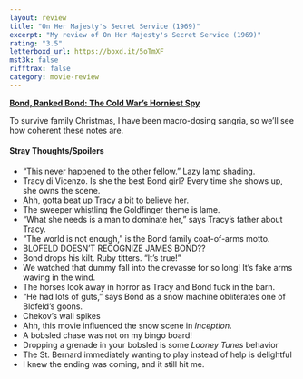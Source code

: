 ```yaml
---
layout: review
title: "On Her Majesty's Secret Service (1969)"
excerpt: "My review of On Her Majesty's Secret Service (1969)"
rating: "3.5"
letterboxd_url: https://boxd.it/5oTmXF
mst3k: false
rifftrax: false
category: movie-review
---
```


<b><a href="https://boxd.it/r6gwI">Bond, Ranked Bond: The Cold War’s Horniest Spy</a></b>

To survive family Christmas, I have been macro-dosing sangria, so we’ll see how coherent these notes are.

#### Stray Thoughts/Spoilers

- “This never happened to the other fellow.” Lazy lamp shading.
- Tracy di Vicenzo. Is she the best Bond girl? Every time she shows up, she owns the scene.
- Ahh, gotta beat up Tracy a bit to believe her.
- The sweeper whistling the Goldfinger theme is lame.
- “What she needs is a man to dominate her,” says Tracy’s father about Tracy.
- “The world is not enough,” is the Bond family coat-of-arms motto.
- BLOFELD DOESN’T RECOGNIZE JAMES BOND??
- Bond drops his kilt. Ruby titters. “It’s true!”
- We watched that dummy fall into the crevasse for so long! It’s fake arms waving in the wind.
- The horses look away in horror as Tracy and Bond fuck in the barn.
- “He had lots of guts,” says Bond as a snow machine obliterates one of Blofeld’s goons.
- Chekov’s wall spikes
- Ahh, this movie influenced the snow scene in <i>Inception</i>.
- A bobsled chase was not on my bingo board!
- Dropping a grenade in your bobsled is some <i>Looney Tunes</i> behavior
- The St. Bernard immediately wanting to play instead of help is delightful
- I knew the ending was coming, and it still hit me.
